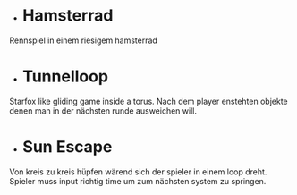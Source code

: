 

* # Hamsterrad
Rennspiel in einem riesigem hamsterrad

* # Tunnelloop
Starfox like gliding game inside a torus.
Nach dem player enstehten objekte denen man in der nächsten runde ausweichen will.

* # Sun Escape
Von kreis zu kreis hüpfen wärend sich der spieler in einem loop dreht.
Spieler muss input richtig time um zum nächsten system zu springen.
